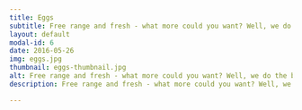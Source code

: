 ```yaml
---
title: Eggs
subtitle: Free range and fresh - what more could you want? Well, we do the bacon too!
layout: default
modal-id: 6
date: 2016-05-26
img: eggs.jpg
thumbnail: eggs-thumbnail.jpg
alt: Free range and fresh - what more could you want? Well, we do the bacon too!
description: Free range and fresh - what more could you want? Well, we do the bacon too!

---
```

